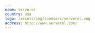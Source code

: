 ```yaml
---
name: serverel
country: usa
logo: /assets/img/sponsors/serverel.png
address: http://www.serverel.com/
---
```


